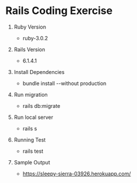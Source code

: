 # Rails Coding Exercise

1. Ruby Version
    - ruby-3.0.2

2. Rails Version
    - 6.1.4.1

3. Install Dependencies
    - bundle install --without production

4. Run migration
    - rails db:migrate

5. Run local server
    - rails s

6. Running Test
    - rails test

7. Sample Output
    - https://sleepy-sierra-03926.herokuapp.com/